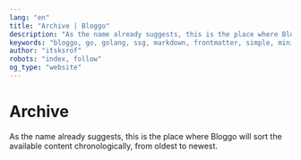 ```yaml
---
lang: "en"
title: "Archive | Bloggo"
description: "As the name already suggests, this is the place where Bloggo will sort the available content chronologically, from oldest to newest."
keywords: "bloggo, go, golang, ssg, markdown, frontmatter, simple, minimalist"
author: "itsksrof"
robots: "index, follow"
og_type: "website"
---
```

# Archive
As the name already suggests, this is the place where Bloggo will sort the available content chronologically, from oldest to newest.